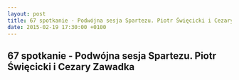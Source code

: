 ```yaml
---
layout: post
title: 67 spotkanie - Podwójna sesja Spartezu. Piotr Święcicki i Cezary Zawadka
date: 2015-02-19 17:30:00 +0100
---
```

67 spotkanie - Podwójna sesja Spartezu. Piotr Święcicki i Cezary Zawadka
-----------------
